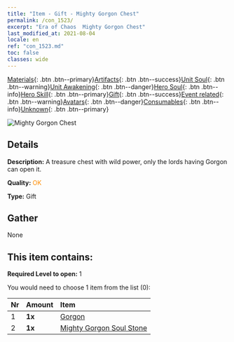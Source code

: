 ```yaml
---
title: "Item - Gift - Mighty Gorgon Chest"
permalink: /con_1523/
excerpt: "Era of Chaos  Mighty Gorgon Chest"
last_modified_at: 2021-08-04
locale: en
ref: "con_1523.md"
toc: false
classes: wide
---
```

 [Materials](/Items/){: .btn .btn--primary}[Artifacts](/Items/Artifacts/){: .btn .btn--success}[Unit Soul](/Items/UnitSoul/){: .btn .btn--warning}[Unit Awakening](/Items/UnitAwakening/){: .btn .btn--danger}[Hero Soul](/Items/HeroSoul/){: .btn .btn--info}[Hero Skill](/Items/HeroSkill/){: .btn .btn--primary}[Gift](/Items/Gift/){: .btn .btn--success}[Event related](/Items/Events/){: .btn .btn--warning}[Avatars](/Items/Avatars/){: .btn .btn--danger}[Consumables](/Items/Consumables/){: .btn .btn--info}[Unknown](/Items/Unknown/){: .btn .btn--primary}

 ![Mighty Gorgon Chest](/images/t/i_907092.png)

## Details
 **Description:** A treasure chest with wild power, only the lords having Gorgon can open it.

 **Quality:** <span style="color: #FF8C00">OK</span>

 **Type:** Gift

## Gather

  None

## This item contains:

 **Required Level to open:** 1

 You would need to choose 1 item from the list (0):

  | Nr | Amount |     Item    |
  |:---|:-------|:------------|
  | 1 |  **1x** | [Gorgon](/Items/unt_257/) |  | 
  | 2 |  **1x** | [Mighty Gorgon Soul Stone](/Items/unt_339/) |  | 
